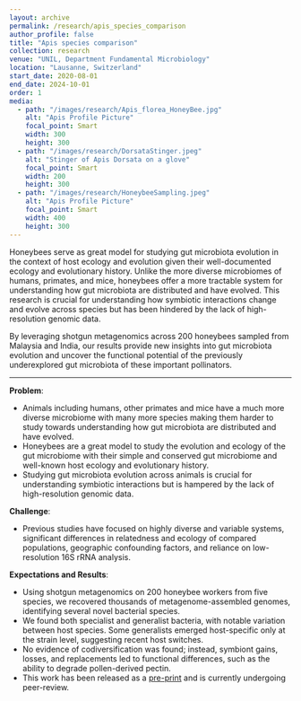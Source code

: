 ```yaml
---
layout: archive
permalink: /research/apis_species_comparison
author_profile: false
title: "Apis species comparison"
collection: research
venue: "UNIL, Department Fundamental Microbiology"
location: "Lausanne, Switzerland"
start_date: 2020-08-01
end_date: 2024-10-01
order: 1
media:
  - path: "/images/research/Apis_florea_HoneyBee.jpg"
    alt: "Apis Profile Picture"
    focal_point: Smart
    width: 300
    height: 300
  - path: "/images/research/DorsataStinger.jpeg"
    alt: "Stinger of Apis Dorsata on a glove"
    focal_point: Smart
    width: 200
    height: 300
  - path: "/images/research/HoneybeeSampling.jpeg"
    alt: "Apis Profile Picture"
    focal_point: Smart
    width: 400
    height: 300
---
```


Honeybees serve as great model for studying gut microbiota evolution in the context of host ecology and evolution given their well-documented ecology and evolutionary history. Unlike the more diverse microbiomes of humans, primates, and mice, honeybees offer a more tractable system for understanding how gut microbiota are distributed and have evolved. This research is crucial for understanding how symbiotic interactions change and evolve across species but has been hindered by the lack of high-resolution genomic data.

By leveraging shotgun metagenomics across 200 honeybees sampled from Malaysia and India, our results provide new insights into gut microbiota evolution and uncover the functional potential of the previously underexplored gut microbiota of these important pollinators.

---

**Problem**: 
  * Animals including humans, other primates and mice have a much more diverse microbiome with many more species making them harder to study towards understanding how gut microbiota are distributed and have evolved. 
  * Honeybees are a great model to study the evolution and ecology of the gut microbiome with their simple and conserved gut microbiome and well-known host ecology and evolutionary history.
  * Studying gut microbiota evolution across animals is crucial for understanding symbiotic interactions but is hampered by the lack of high-resolution genomic data.

**Challenge**:
  * Previous studies have focused on highly diverse and variable systems, significant differences in relatedness and ecology of compared populations, geographic confounding factors, and reliance on low-resolution 16S rRNA analysis.

**Expectations and Results**:
  * Using shotgun metagenomics on 200 honeybee workers from five species, we recovered thousands of metagenome-assembled genomes, identifying several novel bacterial species.
  * We found both specialist and generalist bacteria, with notable variation between host species. Some generalists emerged host-specific only at the strain level, suggesting recent host switches. 
  * No evidence of codiversification was found; instead, symbiont gains, losses, and replacements led to functional differences, such as the ability to degrade pollen-derived pectin.
  * This work has been released as a [pre-print](https://www.biorxiv.org/content/10.1101/2024.09.11.612390v1) and is currently undergoing peer-review.
